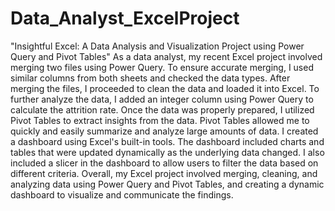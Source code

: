 # Data_Analyst_ExcelProject
"Insightful Excel: A Data Analysis and Visualization Project using Power Query and Pivot Tables"
As a data analyst, my recent Excel project involved merging two files using Power Query. 
To ensure accurate merging, I used similar columns from both sheets and checked the data types. 
After merging the files, I proceeded to clean the data and loaded it into Excel.
To further analyze the data, I added an integer column using Power Query to calculate the attrition rate. 
Once the data was properly prepared, I utilized Pivot Tables to extract insights from the data. 
Pivot Tables allowed me to quickly and easily summarize and analyze large amounts of data.
I created a dashboard using Excel's built-in tools. 
The dashboard included charts and tables that were updated dynamically as the underlying data changed. 
I also included a slicer in the dashboard to allow users to filter the data based on different criteria.
Overall, my Excel project involved merging, cleaning, and analyzing data using Power Query and Pivot Tables, 
and creating a dynamic dashboard to visualize and communicate the findings.





